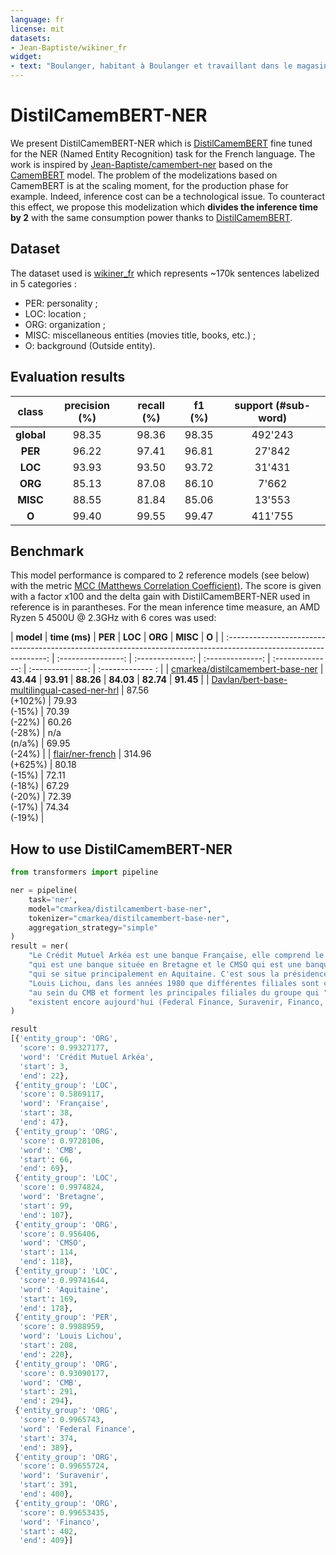 ```yaml
---
language: fr
license: mit
datasets:
- Jean-Baptiste/wikiner_fr
widget:
- text: "Boulanger, habitant à Boulanger et travaillant dans le magasin Boulanger situé dans la ville de Boulanger. Boulanger a écrit notamment le très célèbre livre intitulé Boulanger édité par la maison d'édition Boulanger."
---
```

DistilCamemBERT-NER
===================

We present DistilCamemBERT-NER which is [DistilCamemBERT](https://huggingface.co/cmarkea/distilcamembert-base) fine tuned for the NER (Named Entity Recognition) task for the French language. The work is inspired by [Jean-Baptiste/camembert-ner](https://huggingface.co/Jean-Baptiste/camembert-ner) based on the [CamemBERT](https://huggingface.co/camembert-base) model. The problem of the modelizations based on CamemBERT is at the scaling moment, for the production phase for example. Indeed, inference cost can be a technological issue. To counteract this effect, we propose this modelization which **divides the inference time by 2** with the same consumption power thanks to [DistilCamemBERT](https://huggingface.co/cmarkea/distilcamembert-base).

Dataset
-------

The dataset used is [wikiner_fr](https://huggingface.co/datasets/Jean-Baptiste/wikiner_fr) which represents ~170k sentences labelized in 5 categories :
* PER: personality ;
* LOC: location ;
* ORG: organization ;
* MISC: miscellaneous entities (movies title, books, etc.) ;
* O: background (Outside entity).
 
Evaluation results
------------------

| **class**      | **precision (%)** | **recall (%)** | **f1 (%)** | **support (#sub-word)** |
| :------------: | :---------------: | :------------: | :--------: | :---------------------: |
| **global**     | 98.35             | 98.36          | 98.35      | 492'243                 |
| **PER**        | 96.22             | 97.41          | 96.81      | 27'842                  |
| **LOC**        | 93.93             | 93.50          | 93.72      | 31'431                  |
| **ORG**        | 85.13             | 87.08          | 86.10      | 7'662                   |
| **MISC**       | 88.55             | 81.84          | 85.06      | 13'553                  |
| **O**          | 99.40             | 99.55          | 99.47      | 411'755                 |

Benchmark
---------

This model performance is compared to 2 reference models (see below) with the metric [MCC (Matthews Correlation Coefficient)](https://en.wikipedia.org/wiki/Phi_coefficient). The score is given with a factor x100 and the delta gain with DistilCamemBERT-NER used in reference is in parantheses. For the mean inference time measure, an AMD Ryzen 5 4500U @ 2.3GHz with 6 cores was used:

| **model**                                                                                                         | **time (ms)**      | **PER**          | **LOC**          | **ORG**          | **MISC**         | **O**            |
| :---------------------------------------------------------------------------------------------------------------: | :----------------: | :--------------: | :--------------: | :--------------: | :--------------: | :------------- : |
| [cmarkea/distilcamembert-base-ner](https://huggingface.co/cmarkea/distilcamembert-base-ner)                       | **43.44**          | **93.91**        | **88.26**        | **84.03**        | **82.74**        | **91.45**        |
| [Davlan/bert-base-multilingual-cased-ner-hrl](https://huggingface.co/Davlan/bert-base-multilingual-cased-ner-hrl) | 87.56<br/>(+102%)  | 79.93<br/>(-15%) | 70.39<br/>(-22%) | 60.26<br/>(-28%) | n/a<br/>(n/a%)   | 69.95<br/>(-24%) |
| [flair/ner-french](https://huggingface.co/flair/ner-french)                                                       | 314.96<br/>(+625%) | 80.18<br/>(-15%) | 72.11<br/>(-18%) | 67.29<br/>(-20%) | 72.39<br/>(-17%) | 74.34<br/>(-19%) |
<!--- | [Jean-Baptiste/camembert-ner](https://huggingface.co/Jean-Baptiste/camembert-ner)                                 | 83.70<br/>(+93%)   | 95.20<br/>(+1%)  | 90.85<br/>(+3%)  | 89.50<br/>(+6%)  | 89.02<br/>(+8%)  | 92.86<br/>(+2%)  | problème de sur-apprentissage car pas moyen de savoir quelles sont les observations d'éval  --->

How to use DistilCamemBERT-NER
------------------------------

```python
from transformers import pipeline

ner = pipeline(
    task='ner',
    model="cmarkea/distilcamembert-base-ner",
    tokenizer="cmarkea/distilcamembert-base-ner",
    aggregation_strategy="simple"
)
result = ner(
    "Le Crédit Mutuel Arkéa est une banque Française, elle comprend le CMB "
    "qui est une banque située en Bretagne et le CMSO qui est une banque "
    "qui se situe principalement en Aquitaine. C'est sous la présidence de "
    "Louis Lichou, dans les années 1980 que différentes filiales sont créées "
    "au sein du CMB et forment les principales filiales du groupe qui "
    "existent encore aujourd'hui (Federal Finance, Suravenir, Financo, etc.)."
)

result
[{'entity_group': 'ORG',
  'score': 0.99327177,
  'word': 'Crédit Mutuel Arkéa',
  'start': 3,
  'end': 22},
 {'entity_group': 'LOC',
  'score': 0.5869117,
  'word': 'Française',
  'start': 38,
  'end': 47},
 {'entity_group': 'ORG',
  'score': 0.9728106,
  'word': 'CMB',
  'start': 66,
  'end': 69},
 {'entity_group': 'LOC',
  'score': 0.9974824,
  'word': 'Bretagne',
  'start': 99,
  'end': 107},
 {'entity_group': 'ORG',
  'score': 0.956406,
  'word': 'CMSO',
  'start': 114,
  'end': 118},
 {'entity_group': 'LOC',
  'score': 0.99741644,
  'word': 'Aquitaine',
  'start': 169,
  'end': 178},
 {'entity_group': 'PER',
  'score': 0.9988959,
  'word': 'Louis Lichou',
  'start': 208,
  'end': 220},
 {'entity_group': 'ORG',
  'score': 0.93090177,
  'word': 'CMB',
  'start': 291,
  'end': 294},
 {'entity_group': 'ORG',
  'score': 0.9965743,
  'word': 'Federal Finance',
  'start': 374,
  'end': 389},
 {'entity_group': 'ORG',
  'score': 0.99655724,
  'word': 'Suravenir',
  'start': 391,
  'end': 400},
 {'entity_group': 'ORG',
  'score': 0.99653435,
  'word': 'Financo',
  'start': 402,
  'end': 409}]
```